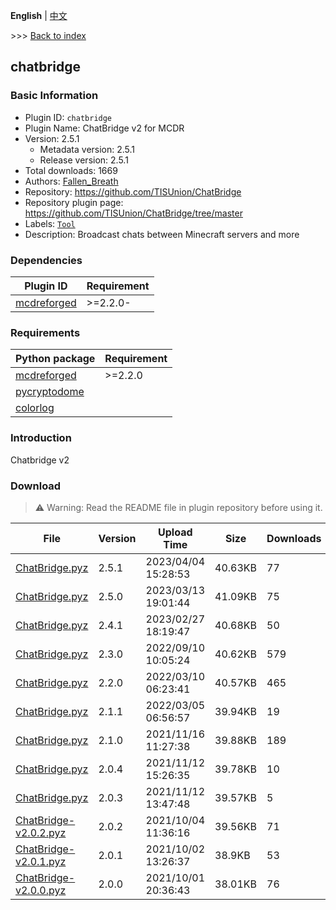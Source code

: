 **English** | [中文](readme-zh_cn.md)

\>\>\> [Back to index](/readme.md)

## chatbridge

### Basic Information

- Plugin ID: `chatbridge`
- Plugin Name: ChatBridge v2 for MCDR
- Version: 2.5.1
  - Metadata version: 2.5.1
  - Release version: 2.5.1
- Total downloads: 1669
- Authors: [Fallen_Breath](https://github.com/Fallen-Breath)
- Repository: https://github.com/TISUnion/ChatBridge
- Repository plugin page: https://github.com/TISUnion/ChatBridge/tree/master
- Labels: [`Tool`](/labels/tool/readme.md)
- Description: Broadcast chats between Minecraft servers and more

### Dependencies

| Plugin ID | Requirement |
| --- | --- |
| [mcdreforged](https://github.com/Fallen-Breath/MCDReforged) | \>=2.2.0- |

### Requirements

| Python package | Requirement |
| --- | --- |
| [mcdreforged](https://pypi.org/project/mcdreforged) | \>=2.2.0 |
| [pycryptodome](https://pypi.org/project/pycryptodome) |  |
| [colorlog](https://pypi.org/project/colorlog) |  |

### Introduction

Chatbridge v2

### Download

> :warning: Warning: Read the README file in plugin repository before using it.

| File | Version | Upload Time | Size | Downloads | Operations |
| --- | --- | --- | --- | --- | --- |
| [ChatBridge.pyz](https://github.com/TISUnion/ChatBridge/releases/tag/v2.5.1) | 2.5.1 | 2023/04/04 15:28:53 | 40.63KB | 77 | [Download](https://github.com/TISUnion/ChatBridge/releases/download/v2.5.1/ChatBridge.pyz) |
| [ChatBridge.pyz](https://github.com/TISUnion/ChatBridge/releases/tag/v2.5.0) | 2.5.0 | 2023/03/13 19:01:44 | 41.09KB | 75 | [Download](https://github.com/TISUnion/ChatBridge/releases/download/v2.5.0/ChatBridge.pyz) |
| [ChatBridge.pyz](https://github.com/TISUnion/ChatBridge/releases/tag/v2.4.1) | 2.4.1 | 2023/02/27 18:19:47 | 40.68KB | 50 | [Download](https://github.com/TISUnion/ChatBridge/releases/download/v2.4.1/ChatBridge.pyz) |
| [ChatBridge.pyz](https://github.com/TISUnion/ChatBridge/releases/tag/v2.3.0) | 2.3.0 | 2022/09/10 10:05:24 | 40.62KB | 579 | [Download](https://github.com/TISUnion/ChatBridge/releases/download/v2.3.0/ChatBridge.pyz) |
| [ChatBridge.pyz](https://github.com/TISUnion/ChatBridge/releases/tag/v2.2.0) | 2.2.0 | 2022/03/10 06:23:41 | 40.57KB | 465 | [Download](https://github.com/TISUnion/ChatBridge/releases/download/v2.2.0/ChatBridge.pyz) |
| [ChatBridge.pyz](https://github.com/TISUnion/ChatBridge/releases/tag/v2.1.1) | 2.1.1 | 2022/03/05 06:56:57 | 39.94KB | 19 | [Download](https://github.com/TISUnion/ChatBridge/releases/download/v2.1.1/ChatBridge.pyz) |
| [ChatBridge.pyz](https://github.com/TISUnion/ChatBridge/releases/tag/v2.1.0) | 2.1.0 | 2021/11/16 11:27:38 | 39.88KB | 189 | [Download](https://github.com/TISUnion/ChatBridge/releases/download/v2.1.0/ChatBridge.pyz) |
| [ChatBridge.pyz](https://github.com/TISUnion/ChatBridge/releases/tag/v2.0.4) | 2.0.4 | 2021/11/12 15:26:35 | 39.78KB | 10 | [Download](https://github.com/TISUnion/ChatBridge/releases/download/v2.0.4/ChatBridge.pyz) |
| [ChatBridge.pyz](https://github.com/TISUnion/ChatBridge/releases/tag/v2.0.3) | 2.0.3 | 2021/11/12 13:47:48 | 39.57KB | 5 | [Download](https://github.com/TISUnion/ChatBridge/releases/download/v2.0.3/ChatBridge.pyz) |
| [ChatBridge-v2.0.2.pyz](https://github.com/TISUnion/ChatBridge/releases/tag/v2.0.2) | 2.0.2 | 2021/10/04 11:36:16 | 39.56KB | 71 | [Download](https://github.com/TISUnion/ChatBridge/releases/download/v2.0.2/ChatBridge-v2.0.2.pyz) |
| [ChatBridge-v2.0.1.pyz](https://github.com/TISUnion/ChatBridge/releases/tag/v2.0.1) | 2.0.1 | 2021/10/02 13:26:37 | 38.9KB | 53 | [Download](https://github.com/TISUnion/ChatBridge/releases/download/v2.0.1/ChatBridge-v2.0.1.pyz) |
| [ChatBridge-v2.0.0.pyz](https://github.com/TISUnion/ChatBridge/releases/tag/v2.0.0) | 2.0.0 | 2021/10/01 20:36:43 | 38.01KB | 76 | [Download](https://github.com/TISUnion/ChatBridge/releases/download/v2.0.0/ChatBridge-v2.0.0.pyz) |

